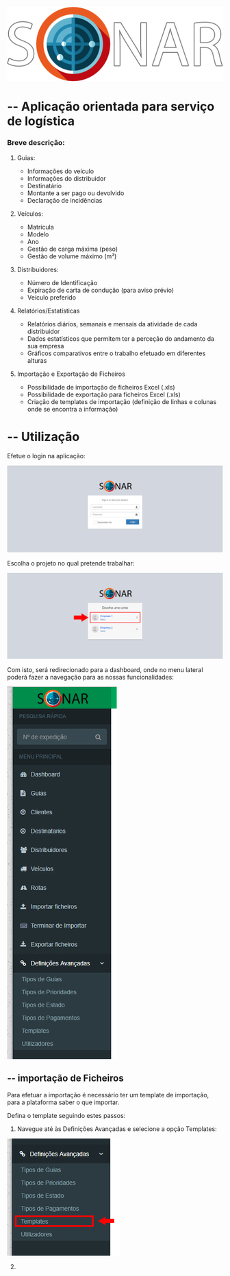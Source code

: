 ![](sonar.png)
# -- Aplicação orientada para serviço de logística

### Breve descrição:
1. Guias:
    - Informações do veículo
    - Informações do distribuidor
    - Destinatário
    - Montante a ser pago ou devolvido
    - Declaração de incidências


2. Veículos:
   - Matrícula
   - Modelo
   - Ano
   - Gestão de carga máxima (peso)
   - Gestão de volume máximo (m³)


3. Distribuidores:
   - Número de Identificação
   - Expiração de carta de condução (para aviso prévio)
   - Veículo preferido


4. Relatórios/Estatísticas
   - Relatórios diários, semanais e mensais da atividade de cada distribuidor
   - Dados estatísticos que permitem ter a perceção do andamento da sua empresa
   - Gráficos comparativos entre o trabalho efetuado em diferentes alturas


5. Importação e Exportação de Ficheiros
   - Possibilidade de importação de ficheiros Excel (.xls)
   - Possibilidade de exportação para ficheiros Excel (.xls)
   - Criação de templates de importação (definição de linhas e colunas onde se encontra a informação)




# --  Utilização

Efetue o login na aplicação:

![](prtscr1.png)

Escolha o projeto no qual pretende trabalhar:

![](prtscr2.png)

Com isto, será redirecionado para a dashboard, onde no menu lateral poderá fazer a navegação para as nossas funcionalidades:

![](prtscr3.png)

## -- importação de Ficheiros

Para efetuar a importação é necessário ter um template de importação, para a plataforma saber o que importar.

Defina o template seguindo estes passos:

1. Navegue até às Definições Avançadas e selecione a opção Templates:

![](prtscr4.png)

2.
